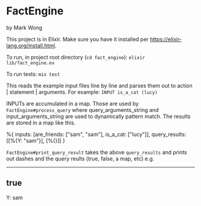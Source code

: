 # FactEngine

by Mark Wong

This project is in Elixir.  Make sure you have it installed per https://elixir-lang.org/install.html.

To run, in project root directory (`cd fact_engine`):
`elixir lib/fact_engine.ex`

To run tests:
`mix test`

This reads the example input files line by line and parses them out to action | statement | arguments. For example: `INPUT is_a_cat (lucy)`

INPUTs are accumulated in a map.  Those are used by `FactEngine#process_query` where query_arguments_string and input_arguments_string are used to dynamically pattern match.  The results are stored in a map like this.

%{
  inputs: [are_friends: ["sam", "sam"], is_a_cat: ["lucy"]],
  query_results: [[%{Y: "sam"}], [%{}]]
}

`FactEngine#print_query_result` takes the above `query_results` and prints out dashes and the query reults (true, false, a map, etc) e.g.

---
true
---
Y: sam
